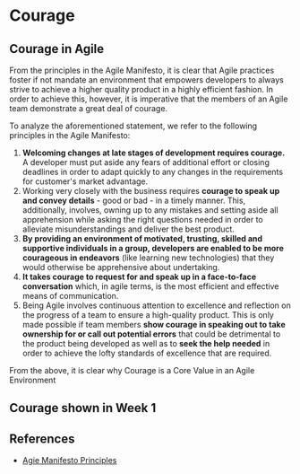 # Courage

## Courage in Agile
From the principles in the Agile Manifesto, it is clear that Agile practices foster if not mandate an environment that empowers developers to always strive to achieve a higher quality product in a highly efficient fashion. In order to achieve this, however, it is imperative that the members of an Agile team demonstrate a great deal of courage.

To analyze the aforementioned statement, we refer to the following principles in the Agile Manifesto:
1. **Welcoming changes at late stages of development requires courage.** A developer must put aside any fears of additional effort or closing deadlines in order to adapt quickly to any changes in the requirements for customer's market advantage.
2. Working very closely with the business requires **courage to speak up and convey details** - good or bad - in a timely manner. This, additionally, involves, owning up to any mistakes and setting aside all apprehension while asking the right questions needed in order to alleviate misunderstandings and deliver the best product.
3. **By providing an environment of motivated, trusting, skilled and supportive individuals in a group, developers are enabled to be more courageous in endeavors** (like learning new technologies) that they would otherwise be apprehensive about undertaking.
4. **It takes courage to request for and speak up in a face-to-face conversation** which, in agile terms, is the most efficient and effective means of communication.
5. Being Agile involves continuous attention to excellence and reflection on the progress of a team to ensure a high-quality product. This is only made possible if team members **show courage in speaking out to take ownership for or call out potential errors** that could be detrimental to the product being developed as well as to **seek the help needed** in order to achieve the lofty standards of excellence that are required.
  
From the above, it is clear why Courage is a Core Value in an Agile Environment

## Courage shown in Week 1

  
   
## References
* [Agie Manifesto Principles](http://agilemanifesto.org/principles.html)

